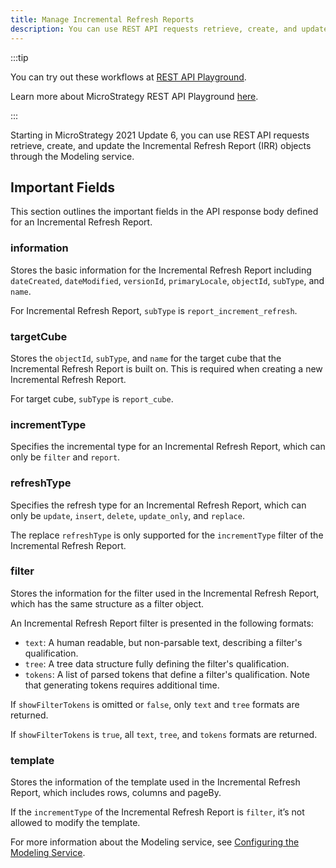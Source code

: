 ```yaml
---
title: Manage Incremental Refresh Reports
description: You can use REST API requests retrieve, create, and update the Incremental Refresh Report (IRR) objects through the Modeling service.
---
```


:::tip

You can try out these workflows at [REST API Playground](https://www.postman.com/microstrategysdk/workspace/microstrategy-rest-api/folder/16131298-bc4cbadd-29e6-4426-85ff-30bcc0f20d60?ctx=documentation).

Learn more about MicroStrategy REST API Playground [here](/docs/getting-started/playground.md).

:::

Starting in MicroStrategy 2021 Update 6, you can use REST API requests retrieve, create, and update the Incremental Refresh Report (IRR) objects through the Modeling service.

## Important Fields

This section outlines the important fields in the API response body defined for an Incremental Refresh Report.

### information

Stores the basic information for the Incremental Refresh Report including `dateCreated`, `dateModified`, `versionId`, `primaryLocale`, `objectId`, `subType`, and `name`.

For Incremental Refresh Report, `subType` is `report_increment_refresh`.

### targetCube

Stores the `objectId`, `subType`, and `name` for the target cube that the Incremental Refresh Report is built on. This is required when creating a new Incremental Refresh Report.

For target cube, `subType` is `report_cube`.

### incrementType

Specifies the incremental type for an Incremental Refresh Report, which can only be `filter` and `report`.

### refreshType

Specifies the refresh type for an Incremental Refresh Report, which can only be `update`, `insert`, `delete`, `update_only`, and `replace`.

The replace `refreshType` is only supported for the `incrementType` filter of the Incremental Refresh Report.

### filter

Stores the information for the filter used in the Incremental Refresh Report, which has the same structure as a filter object.

An Incremental Refresh Report filter is presented in the following formats:

- `text`: A human readable, but non-parsable text, describing a filter's qualification.
- `tree`: A tree data structure fully defining the filter's qualification.
- `tokens`: A list of parsed tokens that define a filter's qualification. Note that generating tokens requires additional time.

If `showFilterTokens` is omitted or `false`, only `text` and `tree` formats are returned.

If `showFilterTokens` is `true`, all `text`, `tree`, and `tokens` formats are returned.

### template

Stores the information of the template used in the Incremental Refresh Report, which includes rows, columns and pageBy.

If the `incrementType` of the Incremental Refresh Report is `filter`, it’s not allowed to modify the template.

For more information about the Modeling service, see [Configuring the Modeling Service](https://www2.microstrategy.com/producthelp/2021/InstallConfig/en-us/Content/modeling_service.htm).
